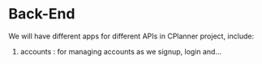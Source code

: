 # Back-End

We will have different apps for different APIs in CPlanner project, include:
1. accounts : for managing accounts as we signup, login and...
